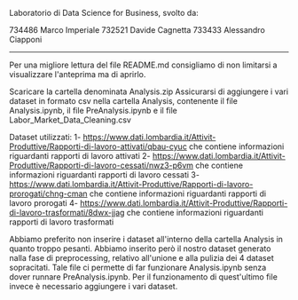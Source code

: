 Laboratorio di Data Science for Business, svolto da:

734486 Marco Imperiale
732521 Davide Cagnetta
733433 Alessandro Ciapponi

-------------------------------------------------------------------------------------------------------------------------------------------------------------------------
Per una migliore lettura del file README.md consigliamo di non limitarsi a visualizzare l'anteprima ma di aprirlo.

Scaricare la cartella denominata Analysis.zip
Assicurarsi di aggiungere i vari dataset in formato csv nella cartella Analysis, contenente il file Analysis.ipynb, il file PreAnalysis.ipynb e il file Labor_Market_Data_Cleaning.csv

Dataset utilizzati:
1- https://www.dati.lombardia.it/Attivit-Produttive/Rapporti-di-lavoro-attivati/qbau-cyuc che contiene informazioni riguardanti rapporti di lavoro attivati
2- https://www.dati.lombardia.it/Attivit-Produttive/Rapporti-di-lavoro-cessati/nwz3-p6vm che contiene informazioni riguardanti rapporti di lavoro cessati
3- https://www.dati.lombardia.it/Attivit-Produttive/Rapporti-di-lavoro-prorogati/chng-cman che contiene informazioni riguardanti rapporti di lavoro prorogati
4- https://www.dati.lombardia.it/Attivit-Produttive/Rapporti-di-lavoro-trasformati/8dwx-jjag che contiene informazioni riguardanti rapporti di lavoro trasformati

Abbiamo preferito non inserire i dataset all'interno della cartella Analysis in quanto troppo pesanti.
Abbiamo inserito però il nostro dataset generato nalla fase di preprocessing, relativo all'unione e alla pulizia dei 4 dataset sopracitati. Tale file ci permette di far funzionare Analysis.ipynb senza dover runnare PreAnalysis.ipynb. Per il funzionamento di quest'ultimo file invece è necessario aggiungere i vari dataset.


